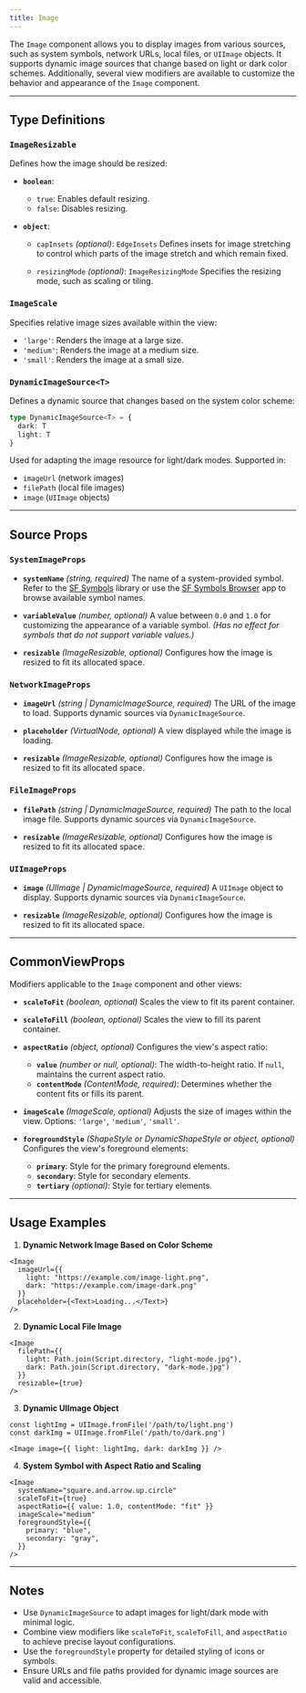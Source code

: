 ```yaml
---
title: Image
---
```

The `Image` component allows you to display images from various sources, such as system symbols, network URLs, local files, or `UIImage` objects. It supports dynamic image sources that change based on light or dark color schemes. Additionally, several view modifiers are available to customize the behavior and appearance of the `Image` component.

---

## **Type Definitions**

### `ImageResizable`

Defines how the image should be resized:

* **`boolean`**:

  * `true`: Enables default resizing.
  * `false`: Disables resizing.

* **`object`**:

  * `capInsets` *(optional)*: `EdgeInsets`
    Defines insets for image stretching to control which parts of the image stretch and which remain fixed.

  * `resizingMode` *(optional)*: `ImageResizingMode`
    Specifies the resizing mode, such as scaling or tiling.

### `ImageScale`

Specifies relative image sizes available within the view:

* `'large'`: Renders the image at a large size.
* `'medium'`: Renders the image at a medium size.
* `'small'`: Renders the image at a small size.

### `DynamicImageSource<T>`

Defines a dynamic source that changes based on the system color scheme:

```ts
type DynamicImageSource<T> = {
  dark: T
  light: T
}
```

Used for adapting the image resource for light/dark modes. Supported in:

* `imageUrl` (network images)
* `filePath` (local file images)
* `image` (`UIImage` objects)

---

## **Source Props**

### `SystemImageProps`

* **`systemName`** *(string, required)*
  The name of a system-provided symbol.
  Refer to the [SF Symbols](https://developer.apple.com/design/resources/#sf-symbols) library or use the [SF Symbols Browser](https://apps.apple.com/cn/app/sf-symbols-reference/id1491161336?l=en-GB) app to browse available symbol names.

* **`variableValue`** *(number, optional)*
  A value between `0.0` and `1.0` for customizing the appearance of a variable symbol.
  *(Has no effect for symbols that do not support variable values.)*

* **`resizable`** *(ImageResizable, optional)*
  Configures how the image is resized to fit its allocated space.

### `NetworkImageProps`

* **`imageUrl`** *(string | DynamicImageSource<string>, required)*
  The URL of the image to load. Supports dynamic sources via `DynamicImageSource`.

* **`placeholder`** *(VirtualNode, optional)*
  A view displayed while the image is loading.

* **`resizable`** *(ImageResizable, optional)*
  Configures how the image is resized to fit its allocated space.

### `FileImageProps`

* **`filePath`** *(string | DynamicImageSource<string>, required)*
  The path to the local image file. Supports dynamic sources via `DynamicImageSource`.

* **`resizable`** *(ImageResizable, optional)*
  Configures how the image is resized to fit its allocated space.

### `UIImageProps`

* **`image`** *(UIImage | DynamicImageSource<UIImage>, required)*
  A `UIImage` object to display. Supports dynamic sources via `DynamicImageSource`.

* **`resizable`** *(ImageResizable, optional)*
  Configures how the image is resized to fit its allocated space.

---

## **CommonViewProps**

Modifiers applicable to the `Image` component and other views:

* **`scaleToFit`** *(boolean, optional)*
  Scales the view to fit its parent container.

* **`scaleToFill`** *(boolean, optional)*
  Scales the view to fill its parent container.

* **`aspectRatio`** *(object, optional)*
  Configures the view's aspect ratio:

  * **`value`** *(number or null, optional)*: The width-to-height ratio. If `null`, maintains the current aspect ratio.
  * **`contentMode`** *(ContentMode, required)*: Determines whether the content fits or fills its parent.

* **`imageScale`** *(ImageScale, optional)*
  Adjusts the size of images within the view. Options: `'large'`, `'medium'`, `'small'`.

* **`foregroundStyle`** *(ShapeStyle or DynamicShapeStyle or object, optional)*
  Configures the view's foreground elements:

  * **`primary`**: Style for the primary foreground elements.
  * **`secondary`**: Style for secondary elements.
  * **`tertiary`** *(optional)*: Style for tertiary elements.

---

## **Usage Examples**

1. **Dynamic Network Image Based on Color Scheme**

```tsx
<Image
  imageUrl={{
    light: "https://example.com/image-light.png",
    dark: "https://example.com/image-dark.png"
  }}
  placeholder={<Text>Loading...</Text>}
/>
```

2. **Dynamic Local File Image**

```tsx
<Image
  filePath={{
    light: Path.join(Script.directory, "light-mode.jpg"),
    dark: Path.join(Script.directory, "dark-mode.jpg")
  }}
  resizable={true}
/>
```

3. **Dynamic UIImage Object**

```tsx
const lightImg = UIImage.fromFile('/path/to/light.png')
const darkImg = UIImage.fromFile('/path/to/dark.png')

<Image image={{ light: lightImg, dark: darkImg }} />
```

4. **System Symbol with Aspect Ratio and Scaling**

```tsx
<Image
  systemName="square.and.arrow.up.circle"
  scaleToFit={true}
  aspectRatio={{ value: 1.0, contentMode: "fit" }}
  imageScale="medium"
  foregroundStyle={{
    primary: "blue",
    secondary: "gray",
  }}
/>
```

---

## Notes

* Use `DynamicImageSource` to adapt images for light/dark mode with minimal logic.
* Combine view modifiers like `scaleToFit`, `scaleToFill`, and `aspectRatio` to achieve precise layout configurations.
* Use the `foregroundStyle` property for detailed styling of icons or symbols.
* Ensure URLs and file paths provided for dynamic image sources are valid and accessible.